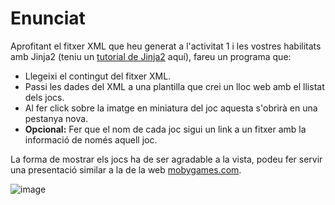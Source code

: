 # Enunciat 

Aprofitant el fitxer XML que heu generat a l'activitat 1 i les vostres habilitats amb Jinja2 (teniu un [tutorial de Jinja2](https://dungeonofbits.com/utilizar-templates-con-python-y-jinja2.html) aquí), fareu un programa que:

- Llegeixi el contingut del fitxer XML.
- Passi les dades del XML a una plantilla que crei un lloc web amb el llistat dels jocs.
- Al fer click sobre la imatge en miniatura del joc aquesta s'obrirà en una pestanya nova.
- **Opcional:** Fer que el nom de cada joc sigui un link a un fitxer amb la informació de només aquell joc.

La forma de mostrar els jocs ha de ser agradable a la vista, podeu fer servir una presentació similar a la de la web [mobygames.com](mobygames.com).

![image](https://user-images.githubusercontent.com/110727546/195114665-e457375a-83b5-442b-bb20-c9ef406f280a.png)
